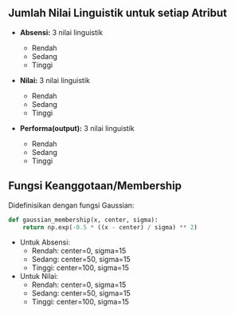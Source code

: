 ## Jumlah Nilai Linguistik untuk setiap Atribut
- **Absensi:** 3 nilai linguistik
    - Rendah
    - Sedang
    - Tinggi

- **Nilai:** 3 nilai linguistik
    - Rendah
    - Sedang
    - Tinggi

- **Performa(output):** 3 nilai linguistik
    - Rendah
    - Sedang
    - Tinggi

## Fungsi Keanggotaan/Membership
Didefinisikan dengan fungsi Gaussian:
```py
def gaussian_membership(x, center, sigma):
    return np.exp(-0.5 * ((x - center) / sigma) ** 2)
```
- Untuk Absensi:
    - Rendah: center=0, sigma=15
    - Sedang: center=50, sigma=15
    - Tinggi: center=100, sigma=15
- Untuk Nilai:
    - Rendah: center=0, sigma=15
    - Sedang: center=50, sigma=15
    - Tinggi: center=100, sigma=15